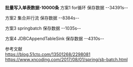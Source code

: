 **批量写入单表数据-10000条**
方案1 for循环 保存数据   --34391s--

方案2  集合并行流 保存数据   --8384s--
 
方案3 springbatch 保存数据  --1035s--
 
方案4  JDBCAppendTableSink 保存数据   --4310s--

参考文献  
https://blog.51cto.com/13501268/2298081  
https://www.xncoding.com/2017/08/01/spring/sb-batch.html